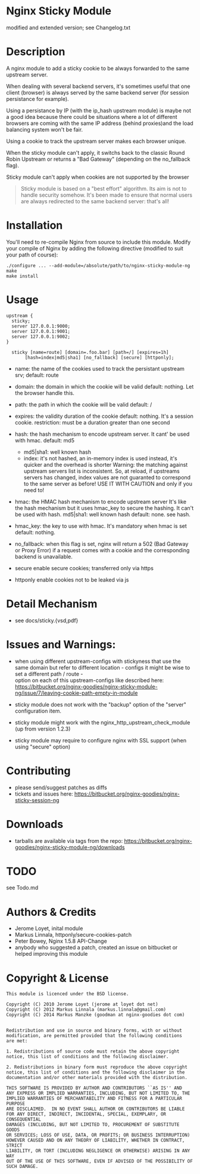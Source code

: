 # Nginx Sticky Module 


modified and extended version; see Changelog.txt 

# Description

A nginx module to add a sticky cookie to be always forwarded to the same
upstream server.

When dealing with several backend servers, it's sometimes useful that one
client (browser) is always served by the same backend server
(for session persistance for example).

Using a persistance by IP (with the ip_hash upstream module) is maybe not
a good idea because there could be situations where a lot of different
browsers are coming with the same IP address (behind proxies)and the load
balancing system won't be fair.

Using a cookie to track the upstream server makes each browser unique.

When the sticky module can't apply, it switchs back to the classic Round Robin
Upstream or returns a "Bad Gateway" (depending on the no_fallback flag).

Sticky module can't apply when cookies are not supported by the browser

> Sticky module is based on a "best effort" algorithm. Its aim is not to handle
> security somehow. It's been made to ensure that normal users are always
> redirected to the same  backend server: that's all!

# Installation

You'll need to re-compile Nginx from source to include this module.
Modify your compile of Nginx by adding the following directive
(modified to suit your path of course):

    ./configure ... --add-module=/absolute/path/to/nginx-sticky-module-ng
    make
    make install

# Usage

    upstream {
      sticky;
      server 127.0.0.1:9000;
      server 127.0.0.1:9001;
      server 127.0.0.1:9002;
    }

	  sticky [name=route] [domain=.foo.bar] [path=/] [expires=1h] 
           [hash=index|md5|sha1] [no_fallback] [secure] [httponly];
  
  
- name:    the name of the cookies used to track the persistant upstream srv; 
  default: route

- domain:  the domain in which the cookie will be valid
  default: nothing. Let the browser handle this.

- path:    the path in which the cookie will be valid
  default: /

- expires: the validity duration of the cookie
  default: nothing. It's a session cookie.
  restriction: must be a duration greater than one second

- hash:    the hash mechanism to encode upstream server. It cant' be used with hmac.
  default: md5

    - md5|sha1: well known hash
    - index:    it's not hashed, an in-memory index is used instead, it's quicker and the overhead is shorter
    Warning: the matching against upstream servers list
    is inconsistent. So, at reload, if upstreams servers
    has changed, index values are not guaranted to
    correspond to the same server as before!
    USE IT WITH CAUTION and only if you need to!
 
- hmac:    the HMAC hash mechanism to encode upstream server
    It's like the hash mechanism but it uses hmac_key
    to secure the hashing. It can't be used with hash.
    md5|sha1: well known hash
    default: none. see hash.

- hmac_key: the key to use with hmac. It's mandatory when hmac is set
           default: nothing.

- no_fallback: when this flag is set, nginx will return a 502 (Bad Gateway or
              Proxy Error) if a request comes with a cookie and the
              corresponding backend is unavailable.

- secure    enable secure cookies; transferred only via https
- httponly  enable cookies not to be leaked via js


# Detail Mechanism

- see docs/sticky.{vsd,pdf}	

# Issues and Warnings:

- when using different upstream-configs with stickyness that use the same domain but 
  refer to different location - configs it might be wise to set a different path / route -  
  option on each of this upstream-configs like described here:
  https://bitbucket.org/nginx-goodies/nginx-sticky-module-ng/issue/7/leaving-cookie-path-empty-in-module

- sticky module does not work with the "backup" option of the "server" configuration item.
- sticky module might work with the nginx_http_upstream_check_module (up from version 1.2.3)
- sticky module may require to configure nginx with SSL support (when using "secure" option)
  


# Contributing

- please send/suggest patches as diffs
- tickets and issues here: https://bitbucket.org/nginx-goodies/nginx-sticky-session-ng


# Downloads

- tarballs are available via tags from the repo: https://bitbucket.org/nginx-goodies/nginx-sticky-module-ng/downloads


# TODO

see Todo.md
  
# Authors & Credits

- Jerome Loyet, inital module
- Markus Linnala, httponly/secure-cookies-patch
- Peter Bowey, Nginx 1.5.8 API-Change 
- anybody who suggested a patch, created an issue on bitbucket or helped improving this module 



# Copyright & License

    This module is licenced under the BSD license.
  
    Copyright (C) 2010 Jerome Loyet (jerome at loyet dot net)
    Copyright (C) 2012 Markus Linnala (markus.linnala@gmail.com)
    Copyright (C) 2014 Markus Manzke (goodman at nginx-goodies dot com)

  
    Redistribution and use in source and binary forms, with or without
    modification, are permitted provided that the following conditions
    are met:
  
    1. Redistributions of source code must retain the above copyright
    notice, this list of conditions and the following disclaimer.
  
    2. Redistributions in binary form must reproduce the above copyright
    notice, this list of conditions and the following disclaimer in the
    documentation and/or other materials provided with the distribution.
  
    THIS SOFTWARE IS PROVIDED BY AUTHOR AND CONTRIBUTORS ``AS IS'' AND
    ANY EXPRESS OR IMPLIED WARRANTIES, INCLUDING, BUT NOT LIMITED TO, THE
    IMPLIED WARRANTIES OF MERCHANTABILITY AND FITNESS FOR A PARTICULAR PURPOSE
    ARE DISCLAIMED.  IN NO EVENT SHALL AUTHOR OR CONTRIBUTORS BE LIABLE
    FOR ANY DIRECT, INDIRECT, INCIDENTAL, SPECIAL, EXEMPLARY, OR CONSEQUENTIAL
    DAMAGES (INCLUDING, BUT NOT LIMITED TO, PROCUREMENT OF SUBSTITUTE GOODS
    OR SERVICES; LOSS OF USE, DATA, OR PROFITS; OR BUSINESS INTERRUPTION)
    HOWEVER CAUSED AND ON ANY THEORY OF LIABILITY, WHETHER IN CONTRACT, STRICT
    LIABILITY, OR TORT (INCLUDING NEGLIGENCE OR OTHERWISE) ARISING IN ANY WAY
    OUT OF THE USE OF THIS SOFTWARE, EVEN IF ADVISED OF THE POSSIBILITY OF
    SUCH DAMAGE.
  
